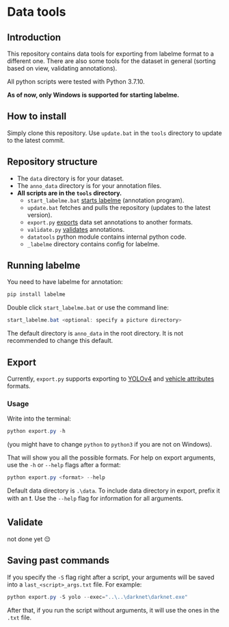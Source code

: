 # Data tools

## Introduction

This repository contains data tools for exporting from labelme format to a different one. There are also some tools for the dataset in general (sorting based on view, validating annotations).

All python scripts were tested with Python 3.7.10.

**As of now, only Windows is supported for starting labelme.**

## How to install

Simply clone this repository. Use `update.bat` in the `tools` directory to update to the latest commit.

## Repository structure

- The `data` directory is for your dataset.
- The `anno_data` directory is for your annotation files.
- **All scripts are in the `tools` directory.**
  - `start_labelme.bat` [starts labelme](##Running-labelme) (annotation program).
  - `update.bat` fetches and pulls the repository (updates to the latest version).
  - `export.py` [exports](##Export) data set annotations to another formats.
  - `validate.py` [validates](##Validate) annotations.
  - `datatools` python module contains internal python code.
  - `_labelme` directory contains config for labelme.

## Running labelme

You need to have labelme for annotation:

```powershell
pip install labelme
```

Double click `start_labelme.bat` or use the command line:

```powershell
start_labelme.bat <optional: specify a picture directory>
```

The default directory is `anno_data` in the root directory. It is not recommended to change this default.

## Export

Currently, `export.py` supports exporting to [YOLOv4](https://github.com/AlexeyAB/Yolo_mark/issues/60#issuecomment-401854885) and [vehicle attributes](https://github.com/openvinotoolkit/training_extensions/tree/misc/misc/tensorflow_toolkit/vehicle_attributes) formats.

### Usage

Write into the terminal:

```powershell
python export.py -h
```

(you might have to change `python` to `python3` if you are not on Windows).

That will show you all the possible formats. For help on export arguments, use the `-h` or `--help` flags after a format:

```powershell
python export.py <format> --help
```

Default data directory is `.\data`. To include data directory in export, prefix it with an ❗. Use the `--help` flag for information for all arguments.

## Validate

not done yet 😔
<!-- TODO: write documentation after validate script is finished -->

## Saving past commands

If you specify the `-S` flag right after a script, your arguments will be saved into a `last_<script>_args.txt` file.
For example:

```powershell
python export.py -S yolo --exec="..\..\darknet\darknet.exe"
```

After that, if you run the script without arguments, it will use the ones in the `.txt` file.
